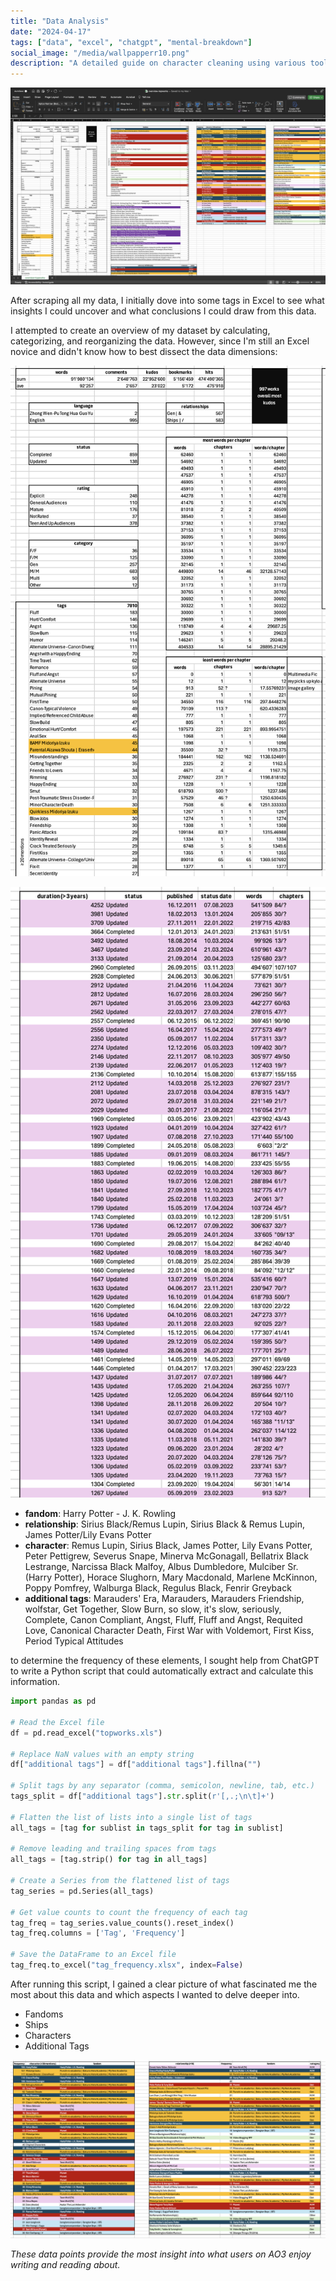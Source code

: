 ```yaml
---
title: "Data Analysis"
date: "2024-04-17"
tags: ["data", "excel", "chatgpt", "mental-breakdown"]
social_image: "/media/wallpapperr10.png"
description: "A detailed guide on character cleaning using various tools."
---
```



![image](/media/DataAnalysis/excel_data_overview7.png)


After scraping all my data, I initially dove into some tags in Excel to see what insights I could uncover and what conclusions I could draw from this data.

I attempted to create an overview of my dataset by calculating, categorizing, and reorganizing the data. However, since I'm still an Excel novice and didn't know how to best dissect the data dimensions:

![image](/media/DataAnalysis/excel_data_overview1.png)

![image](/media/DataAnalysis/excel_data_overview6.png)

- **fandom**: Harry Potter - J. K. Rowling
- **relationship**: Sirius Black/Remus Lupin, Sirius Black & Remus Lupin, James Potter/Lily Evans Potter
- **character**: Remus Lupin, Sirius Black, James Potter, Lily Evans Potter, Peter Pettigrew, Severus Snape, Minerva McGonagall, Bellatrix Black Lestrange, Narcissa Black Malfoy, Albus Dumbledore, Mulciber Sr. (Harry Potter), Horace Slughorn, Mary Macdonald, Marlene McKinnon, Poppy Pomfrey, Walburga Black, Regulus Black, Fenrir Greyback
- **additional tags**: Marauders' Era, Marauders, Marauders Friendship, wolfstar, Get Together, Slow Burn, so slow, it's slow, seriously, Complete, Canon Compliant, Angst, Fluff, Fluff and Angst, Requited Love, Canonical Character Death, First War with Voldemort, First Kiss, Period Typical Attitudes

to determine the frequency of these elements, I sought help from ChatGPT to write a Python script that could automatically extract and calculate this information.

```python
import pandas as pd

# Read the Excel file
df = pd.read_excel("topworks.xls")

# Replace NaN values with an empty string
df["additional tags"] = df["additional tags"].fillna("")

# Split tags by any separator (comma, semicolon, newline, tab, etc.)
tags_split = df["additional tags"].str.split(r'[,.;\n\t]+')

# Flatten the list of lists into a single list of tags
all_tags = [tag for sublist in tags_split for tag in sublist]

# Remove leading and trailing spaces from tags
all_tags = [tag.strip() for tag in all_tags]

# Create a Series from the flattened list of tags
tag_series = pd.Series(all_tags)

# Get value counts to count the frequency of each tag
tag_freq = tag_series.value_counts().reset_index()
tag_freq.columns = ['Tag', 'Frequency']

# Save the DataFrame to an Excel file
tag_freq.to_excel("tag_frequency.xlsx", index=False)
```

After running this script, I gained a clear picture of what fascinated me the most about this data and which aspects I wanted to delve deeper into.

- Fandoms
- Ships
- Characters
- Additional Tags

![image](/media/DataAnalysis/excel_data_overview3.png)

*These data points provide the most insight into what users on AO3 enjoy writing and reading about.*